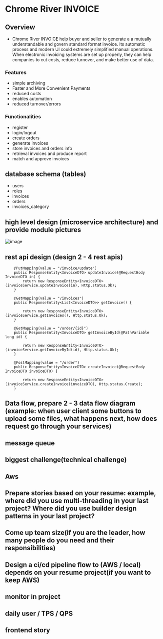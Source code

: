 # Chrome River INVOICE
## Overview
- Chrome River INVOICE help buyer and seller to generate a a mutually understandable and govern standard format invoice. Its automatic process and modern UI could extremely simplified manual operations. When electronic invoicing systems are set up properly, they can help companies to cut costs, reduce turnover, and make better use of data.
### Features
- simple archiving
- Faster and More Convenient Payments
- reduced costs
- enables automation
- reduced turnover/errors
### Functionalities
- register
- login/logout
- create orders
- generate invoices
- store invoices and orders info
- retrieval invoices and produce report
- match and approve invoices
## database schema (tables)
- users
- roles
- invoices
- orders
- invoices_category
## high level design (microservice architecture) and provide module pictures
![image](https://github.com/bestHenryJ/antra_projects/assets/130790693/7be3f88b-b933-4ca5-8512-461482211ee5)
## rest api design (design 2 - 4 rest apis)
```
	@PutMapping(value = "/invoice/update")
	public ResponseEntity<InvoiceDTO> updateInvoice(@RequestBody InvoiceDTO in) {
		return new ResponseEntity<InvoiceDTO>(invoiceService.updateInvoice(in), Http.status.Ok);
	}
```
```
	@GetMapping(value = "/invoices")
	public ResponseEntity<List<InvoiceDTO>> getInvoice() {

		return new ResponseEntity<InvoiceDTO>(invoiceService.getInvoices(), Http.status.Ok);
	}
```
```
	@GetMapping(value = "/order/{id}")
	public ResponseEntity<InvoiceDTO> getInvoiceById(@PathVariable long id) {

		return new ResponseEntity<InvoiceDTO>(invoiceService.getInvoiceById(id), Http.status.Ok);
	}
```
```
	@PostMapping(value = "/order")
	public ResponseEntity<InvoiceDTO> createInvoice(@RequestBody InvoiceDTO invoiceDTO) {

		return new ResponseEntity<InvoiceDTO>(invoiceService.createInvoice(invoiceDTO), Http.status.Create);
	}
```
## Data flow, prepare 2 - 3 data flow diagram (example: when user client some buttons to upload some files, what happens next, how does request go through your services)
## message queue
## biggest challenge(technical challenge)
## Aws
## Prepare stories based on your resume: example,  where did you use multi-threading in your last project? Where did you use builder design patterns in your last project?
## Come up team size(if you are the leader, how many people do you need and their responsibilities)
## Design a ci/cd pipeline flow to (AWS / local) depends on your resume project(if you want to keep AWS)
## monitor in project
## daily user / TPS / QPS
## frontend story
